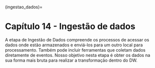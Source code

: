 (ingestao_dados)=
# Capítulo 14 -  Ingestão de dados

A etapa de Ingestão de Dados compreende os processos de acessar os dados onde estão armazenados e enviá-los para um outro local para processamento. Também pode incluir ferramentas que coletam dados diretamente de eventos. Nosso objetivo nesta etapa é obter os dados na sua forma mais bruta para realizar a transformação dentro do DW. 

